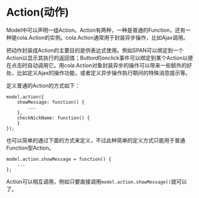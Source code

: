 # Action(动作)

Model中可以声明一组Action。Action有两种，一种是普通的Function，还有一种是cola.Action的实例。cola.Action通常用于封装异步操作，比如Ajax调用。

把动作封装成Action的主要目的是供表达式使用。例如SPAN可以绑定到一个Action以显示其执行的返回值；Button的onclick事件可以绑定到某个Action以便在点击时自动调用它。用cola.Action对象封装异步的操作可以带来一些额外的好处，比如定义Ajax的操作功能，或者定义异步操作执行期间的特殊消息提示等。

定义普通的Action的方式如下：
```
model.action({
    showMessage: function() {
        ...
    },
    checkNickName: function() {
    }
});
```
也可以简单的通过下面的方式来定义，不过此种简单的定义方式只能用于普通Function型Action。
```
model.action.showMessage = function() {
    ...
};
```

Action可以相互调用，例如只要直接调用`model.action.showMessage()`就可以了。